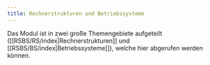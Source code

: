 ```yaml
---
title: Rechnerstrukturen und Betriebssysteme
---
```

Das Modul ist in zwei große Themengebiete aufgeteilt ([[RSBS/RS/index|Rechnerstrukturen]] und [[RSBS/BS/index|Betriebssysteme]]), welche hier abgerufen werden können.